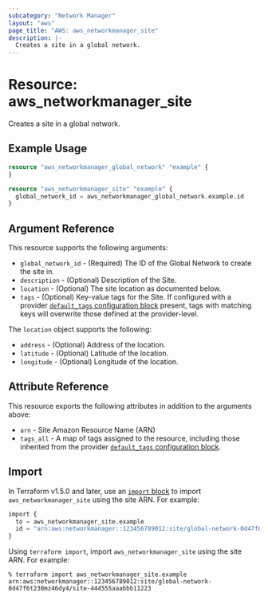 ```yaml
---
subcategory: "Network Manager"
layout: "aws"
page_title: "AWS: aws_networkmanager_site"
description: |-
  Creates a site in a global network.
---
```


# Resource: aws_networkmanager_site

Creates a site in a global network.

## Example Usage

```terraform
resource "aws_networkmanager_global_network" "example" {
}

resource "aws_networkmanager_site" "example" {
  global_network_id = aws_networkmanager_global_network.example.id
}
```

## Argument Reference

This resource supports the following arguments:

* `global_network_id` - (Required) The ID of the Global Network to create the site in.
* `description` - (Optional) Description of the Site.
* `location` - (Optional) The site location as documented below.
* `tags` - (Optional) Key-value tags for the Site. If configured with a provider [`default_tags` configuration block](https://registry.terraform.io/providers/hashicorp/aws/latest/docs#default_tags-configuration-block) present, tags with matching keys will overwrite those defined at the provider-level.

The `location` object supports the following:

* `address` - (Optional) Address of the location.
* `latitude` - (Optional) Latitude of the location.
* `longitude` - (Optional) Longitude of the location.

## Attribute Reference

This resource exports the following attributes in addition to the arguments above:

* `arn` - Site Amazon Resource Name (ARN)
* `tags_all` - A map of tags assigned to the resource, including those inherited from the provider [`default_tags` configuration block](https://registry.terraform.io/providers/hashicorp/aws/latest/docs#default_tags-configuration-block).

## Import

In Terraform v1.5.0 and later, use an [`import` block](https://developer.hashicorp.com/terraform/language/import) to import `aws_networkmanager_site` using the site ARN. For example:

```terraform
import {
  to = aws_networkmanager_site.example
  id = "arn:aws:networkmanager::123456789012:site/global-network-0d47f6t230mz46dy4/site-444555aaabbb11223"
}
```

Using `terraform import`, import `aws_networkmanager_site` using the site ARN. For example:

```console
% terraform import aws_networkmanager_site.example arn:aws:networkmanager::123456789012:site/global-network-0d47f6t230mz46dy4/site-444555aaabbb11223
```
